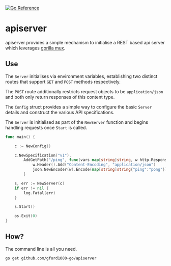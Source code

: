 [![Go Reference](https://pkg.go.dev/badge/github.com/gford1000-go/apiserver.svg)](https://pkg.go.dev/github.com/gford1000-go/apiserver)

apiserver
========

apiserver provides a simple mechanism to initialise a REST based api server which leverages [gorilla mux](https://github.com/gorilla/mux).


## Use

The `Server` initialises via environment variables, establishing two distinct routes that support `GET` and `POST` methods respectively.

The `POST` route additionally restricts request objects to be `application/json` and both only return responses of this content type.

The `Config` struct provides a simple way to configure the basic `Server` details and construct the various API specifications.

The `Server` is initialised as part of the `NewServer` function and begins handling requests once `Start` is called.


```go
func main() {

	c := NewConfig()

	c.NewSpecification("v1").
		AddGetPath("/ping", func(vars map[string]string, w http.ResponseWriter, r *http.Request){
			w.Header().Add("Content-Encoding", "application/json")
			json.NewEncoder(w).Encode(map[string]string{"ping":"pong"})
		}

	s, err := NewServer(c)
	if err != nil {
		log.Fatal(err)
	}

	s.Start()

	os.Exit(0)
}
```

## How?

The command line is all you need.

```
go get github.com/gford1000-go/apiserver
```
